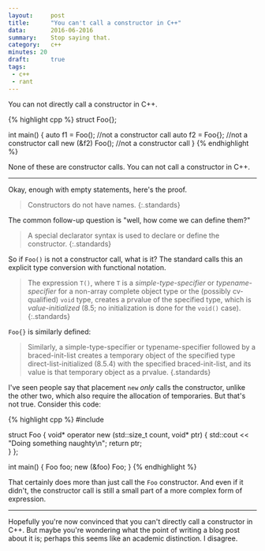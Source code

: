 ```yaml
---
layout:     post
title:      "You can't call a constructor in C++"
data:       2016-06-2016
summary:    Stop saying that.
category:   c++
minutes: 20
draft:      true
tags:
 - c++ 
 - rant
---
```


You can not directly call a constructor in C++.

{% highlight cpp %}
struct Foo{};

int main() {
	auto f1 = Foo(); //not a constructor call
	auto f2 = Foo{}; //not a constructor call
	new (&f2) Foo(); //not a constructor call
}
{% endhighlight %}

None of these are constructor calls. You can not call a constructor in C++.

-----------------

Okay, enough with empty statements, here's the proof.

> Constructors do not have names.
{:.standards}

The common follow-up question is "well, how come we can define them?"

> A special declarator syntax is used to declare or define the constructor.
{:.standards}

So if `Foo()` is not a constructor call, what is it? The standard calls this an explicit type conversion with functional notation.

> The expression `T()`, where `T` is a *simple-type-specifier* or *typename-specifier* for a non-array complete object
type or the (possibly cv-qualified) `void` type, creates a prvalue of the specified type, which is *value-initialized*
(8.5; no initialization is done for the `void()` case).
{:.standards}

`Foo{}` is similarly defined:

> Similarly, a simple-type-specifier or typename-specifier followed by a braced-init-list creates a temporary
object of the specified type direct-list-initialized (8.5.4) with the specified braced-init-list, and its value is
that temporary object as a prvalue.
{.standards}

I've seen people say that placement `new` *only* calls the constructor, unlike the other two, which also require the allocation of temporaries. But that's not true. Consider this code:

{% highlight cpp %}
#include <iostream>

struct Foo {
    void* operator new (std::size_t count, void* ptr) {
        std::cout << "Doing something naughty\n";
        return ptr;   
    }
};

int main() {
    Foo foo;
    new (&foo) Foo;
}
{% endhighlight %}

That certainly does more than just call the `Foo` constructor. And even if it didn't, the constructor call is still a small part of a more complex form of expression.

-------------------

Hopefully you're now convinced that you can't directly call a constructor in C++. But maybe you're wondering what the point of writing a blog post about it is; perhaps this seems like an academic distinction. I disagree.

